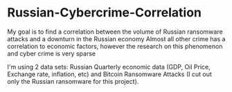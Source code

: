 # Russian-Cybercrime-Correlation
My goal is to find a correlation between the volume of Russian ransomware attacks and a downturn in the Russian economy
Almost all other crime has a correlation to economic factors, however the research on this phenomenon and cyber crime is very sparse

I'm using 2 data sets: Russian Quarterly economic data (GDP, Oil Price, Exchange rate, inflation, etc) and Bitcoin Ransomware Attacks (I cut out only the Russian ransomware for this project). 

